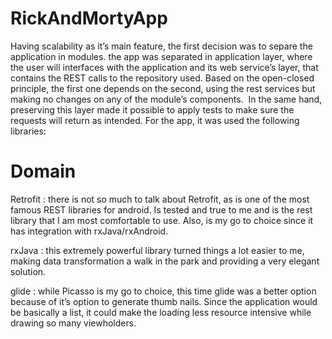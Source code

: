 # RickAndMortyApp

Having scalability as it’s main feature, the first decision was to separe the application in modules. the app was separated in application layer, where the user will interfaces with the application and its web service’s layer, that contains the REST calls to the repository used. Based on the open-closed principle, the first one depends on the second, using the rest services but making no changes on any of the module’s components.  In the same hand, preserving this layer made it possible to apply tests to make sure the requests will return as intended. 
For the app, it was used the following libraries:

# Domain

Retrofit : there is not so much to talk about Retrofit, as is one of the most famous REST libraries for android. Is tested and true to me and is the rest library that I am most comfortable to use. Also, is my go to choice since it has integration with rxJava/rxAndroid. 

rxJava : this extremely powerful library turned things a lot easier to me, making data transformation a walk in the park and providing a very elegant solution. 

glide : while Picasso is my go to choice, this time glide was a better option because of it’s option to generate thumb nails. Since the application would be basically a list, it could make the loading less resource intensive while drawing so many viewholders.

